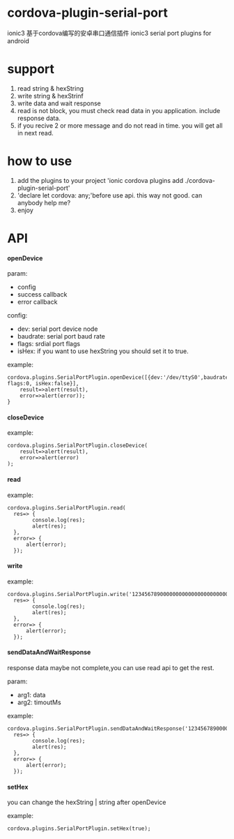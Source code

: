 # cordova-plugin-serial-port
ionic3 基于cordova编写的安卓串口通信插件  ionic3 serial port plugins for android

# support
 1. read string & hexString
 2. write string & hexStrinf
 3. write data and wait response 
 4. read is not block, you must check read data in you application. include response data.
 5. if you recive 2 or more message and do not read in time. you will get all in next read.

# how to use
1. add the plugins to your project 'ionic cordova plugins add ./cordova-plugin-serial-port'
2. 'declare let cordova: any;'before use api. this way not  good. can anybody help me?
3. enjoy

# API

#### openDevice
param: 
- config
- success callback 
- error callback

config:
- dev: serial port device node
- baudrate: serial port baud rate
- flags:  srdial port flags
- isHex: if you want to use hexString you should set it to true.

example:
```
cordova.plugins.SerialPortPlugin.openDevice([{dev:'/dev/ttyS0',baudrate:115200, flags:0, isHex:false}],
    result=>alert(result),
    error=>alert(error));
}
```

#### closeDevice
example:
```
cordova.plugins.SerialPortPlugin.closeDevice(
    result=>alert(result),
    error=>alert(error)
);

```

#### read
example:
```
cordova.plugins.SerialPortPlugin.read(
  res=> {
        console.log(res);
        alert(res);
  },
  error=> {
      alert(error);
  });
```

#### write
example:
```
cordova.plugins.SerialPortPlugin.write('12345678900000000000000000000000123',
  res=> {
        console.log(res);
        alert(res);
  },
  error=> {
      alert(error);
  });
```

#### sendDataAndWaitResponse
response data maybe not complete,you can use read api to get the rest.

param: 
- arg1: data
- arg2: timoutMs

example:
```
cordova.plugins.SerialPortPlugin.sendDataAndWaitResponse('12345678900000000000000000000000123',1000,
  res=> {
        console.log(res);
        alert(res);
  },
  error=> {
      alert(error);
  });

```

#### setHex
you can change the hexString | string  after openDevice

example:
```
cordova.plugins.SerialPortPlugin.setHex(true);
```



